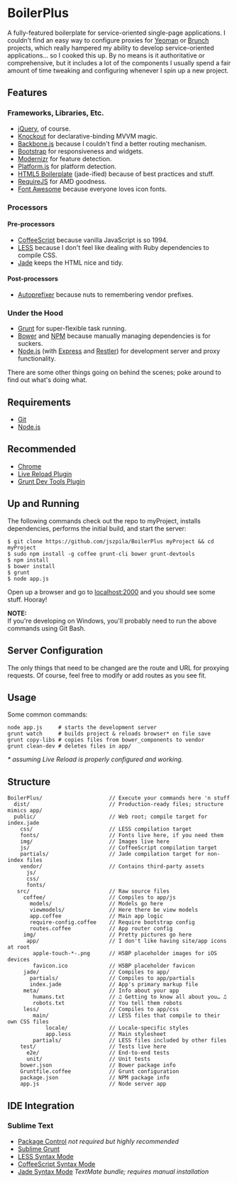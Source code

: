 # BoilerPlus
A fully-featured boilerplate for service-oriented single-page applications. I couldn't find an easy way to configure proxies for [Yeoman](http://yeoman.io) or [Brunch](http://brunch.io/) projects, which really hampered my ability to develop service-oriented applications… so I cooked this up. By no means is it authoritative or comprehensive, but it includes a lot of the components I usually spend a fair amount of time tweaking and configuring whenever I spin up a new project.

## Features
### Frameworks, Libraries, Etc. 
* [jQuery](http://jquery.com/), of course. 
* [Knockout](http://knockoutjs.com/) for declarative-binding MVVM magic.
* [Backbone.js](http://backbonejs.org/) because I couldn't find a better routing mechanism.
* [Bootstrap](http://getbootstrap.com/2.3.2/) for responsiveness and widgets.
* [Modernizr](http://modernizr.com/) for feature detection.
* [Platform.js](https://github.com/bestiejs/platform.js/) for platform detection.
* [HTML5 Boilerplate](http://html5boilerplate.com/) (jade-ified) because of best practices and stuff.
* [RequireJS](http://requirejs.org/) for AMD goodness.
* [Font Awesome](http://fontawesome.io/) because everyone loves icon fonts.

### Processors
#### Pre-processors
* [CoffeeScript](http://coffeescript.org/) because vanilla JavaScript is so 1994.
* [LESS](http://lesscss.org/) because I don't feel like dealing with Ruby dependencies to compile CSS.
* [Jade](http://jade-lang.com/) keeps the HTML nice and tidy.

#### Post-processors
* [Autoprefixer](https://github.com/ai/autoprefixer) because nuts to remembering vendor prefixes.

### Under the Hood
* [Grunt](http://gruntjs.com/) for super-flexible task running.
* [Bower](https://github.com/bower/bower) and [NPM](https://npmjs.org/) because manually managing dependencies is for suckers.
* [Node.js](http://nodejs.org/) (with [Express](http://expressjs.com/) and [Restler](https://github.com/danwrong/restler)) for development server and proxy functionality.

There are some other things going on behind the scenes; poke around to find out what's doing what.

## Requirements
- [Git](http://git-scm.com/downloads)
- [Node.js](http://nodejs.org/)

## Recommended
- [Chrome](https://www.google.com/intl/en/chrome/browser/)
- [Live Reload Plugin](https://chrome.google.com/webstore/detail/livereload/jnihajbhpnppcggbcgedagnkighmdlei)
- [Grunt Dev Tools Plugin](https://chrome.google.com/webstore/detail/grunt-devtools/fbiodiodggnlakggeeckkjccjhhjndnb?hl=en)

## Up and Running
The following commands check out the repo to myProject, installs dependencies, performs the initial build, and start the server:

	$ git clone https://github.com/jszpila/BoilerPlus myProject && cd myProject  
	$ sudo npm install -g coffee grunt-cli bower grunt-devtools
	$ npm install
	$ bower install	
	$ grunt
	$ node app.js
	
Open up a browser and go to [localhost:2000](http://localhost:2000) and you should see some stuff. Hooray!

__NOTE:__  
If you're developing on Windows, you'll probably need to run the above commands using Git Bash.

## Server Configuration
The only things that need to be changed are the route and URL for proxying requests. Of course, feel free to modify or add routes as you see fit.

## Usage
Some common commands:

    node app.js 	# starts the development server
    grunt watch    	# builds project & reloads browser* on file save
    grunt copy-libs	# copies files from bower_components to vendor 
    grunt clean-dev	# deletes files in app/  
    
<!--
	grunt test		# runs tests (unit & e2e)
	grunt build		# performs release build to dist/
-->

_&#42; assuming Live Reload is properly configured and working._

## Structure      
	BoilerPlus/						// Execute your commands here 'n stuff
	  dist/							// Production-ready files; structure mimics app/
	  public/						// Web root; compile target for index.jade
	    css/						// LESS compilation target
	    fonts/						// Fonts live here, if you need them
	    img/						// Images live here
	    js/							// CoffeeScript compilation target
	    partials/					// Jade compilation target for non-index files
	    vendor/						// Contains third-party assets
		  js/
		  css/		
		  fonts/
	   src/							// Raw source files
	     coffee/					// Compiles to app/js
		   models/					// Models go here
		   viewmodels/				// Here there be view models
	       app.coffee				// Main app logic
		   require-config.coffee	// Require bootstrap config
		   routes.coffee			// App router config
		 img/						// Pretty pictures go here
	      app/						// I don't like having site/app icons at root
	        apple-touch-*-.png		// H5BP placeholder images for iOS devices
	        favicon.ico				// H5BP placeholder favicon
		 jade/						// Compiles to app/
		   partials/				// Compiles to app/partials
		   index.jade				// App's primary markup file
		 meta/						// Info about your app
		 	humans.txt				// ♫ Getting to know all about you… ♫
		 	robots.txt				// You tell them robots
		 less/						// Compiles to app/css
		 	main/					// LESS files that compile to their own CSS files
		 		locale/			    // Locale-specific styles
		 		app.less			// Main stylesheet
		   	partials/			    // LESS files included by other files
		test/						// Tests live here
		  e2e/						// End-to-end tests
		  unit/						// Unit tests
		bower.json					// Bower package info
		Gruntfile.coffee			// Grunt configuration
		package.json				// NPM package info
		app.js					    // Node server app
		
## IDE Integration
### Sublime Text 
* [Package Control](https://sublime.wbond.net/installation) _not required but highly recommended_
* [Sublime Grunt](https://github.com/tvooo/sublime-grunt)  
* [LESS Syntax Mode](https://github.com/danro/LESS-sublime)
* [CoffeeScript Syntax Mode](https://github.com/Xavura/CoffeeScript-Sublime-Plugin)
* [Jade Syntax Mode](https://github.com/miksago/jade-tmbundle) _TextMate bundle; requires manual installation_
